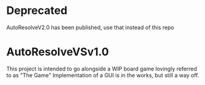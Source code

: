 # Deprecated
AutoResolveV2.0 has been published, use that instead of this repo


# AutoResolveVSv1.0
This project is intended to go alongside a WIP board game lovingly referred to as "The Game"
Implementation of a GUI is in the works, but still a way off.
